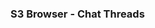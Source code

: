 ### S3 Browser - Chat Threads

<script type="module" src="/web_components/js/elements/ui/WebC__S3_Browser__Chat_Threads.mjs"></script>

<webc-s3-browser-chat-threads api_path="/api/server/requests-in-s3/list-folders"  ></webc-s3-browser-chat-threads>
